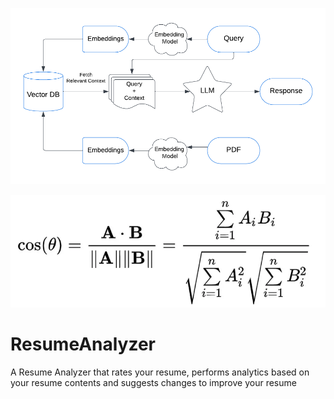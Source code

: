 ![Architecture](https://github.com/ShashankHebbar006/ResumeAnalyzer/blob/main/RAG%20Architecture.png)

![Architecture](https://github.com/ShashankHebbar006/ResumeAnalyzer/blob/main/similarity_score.webp)
# ResumeAnalyzer
A Resume Analyzer that rates your resume, performs analytics based on your resume contents and suggests changes to improve your resume
